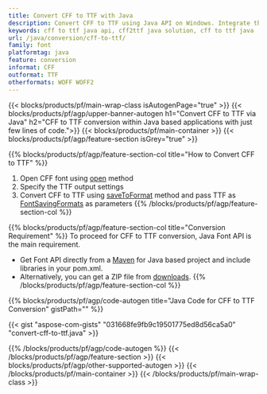 ```yaml
---
title: Convert CFF to TTF with Java 
description: Convert CFF to TTF using Java API on Windows. Integrate this native CFF to TTF font conversion functionality into your own solution.
keywords: cff to ttf java api, cff2ttf java solution, cff to ttf java
url: /java/conversion/cff-to-ttf/
family: font
platformtag: java
feature: conversion
informat: CFF
outformat: TTF
otherformats: WOFF WOFF2
---
```


{{< blocks/products/pf/main-wrap-class isAutogenPage="true" >}}
{{< blocks/products/pf/agp/upper-banner-autogen h1="Convert CFF to TTF via Java" h2="CFF to TTF conversion within Java based applications with just few lines of code.">}}
{{< blocks/products/pf/main-container >}}
{{< blocks/products/pf/agp/feature-section isGrey="true" >}}

{{% blocks/products/pf/agp/feature-section-col title="How to Convert CFF to TTF" %}}
1. Open CFF font using [open](https://apireference.aspose.com/font/java/com.aspose.font/Font#open-com.aspose.font.FontDefinition-) method
2. Specify the TTF output settings 
3. Convert CFF to TTF using [saveToFormat](https://apireference.aspose.com/font/java/com.aspose.font/Font#saveToFormat-java.io.OutputStream-com.aspose.font.FontSavingFormats-) method and pass TTF as [FontSavingFormats](https://apireference.aspose.com/font/java/com.aspose.font/FontSavingFormats) as parameters
{{% /blocks/products/pf/agp/feature-section-col %}}

{{% blocks/products/pf/agp/feature-section-col title="Conversion Requirement" %}}
To proceed for CFF to TTF conversion, Java Font API is the main requirement.
- Get Font API directly from a [Maven](https://repository.aspose.com/webapp/#/artifacts/browse/tree/General/repo/com/aspose/aspose-font) for Java based project and include libraries in your pom.xml.
- Alternatively, you can get a ZIP file from [downloads](https://downloads.aspose.com/font/java).
{{% /blocks/products/pf/agp/feature-section-col %}}

{{% blocks/products/pf/agp/code-autogen title="Java Code for CFF to TTF Conversion" gistPath="" %}}

{{< gist "aspose-com-gists" "031668fe9fb9c19501775ed8d56ca5a0" "convert-cff-to-ttf.java" >}}

{{% /blocks/products/pf/agp/code-autogen %}}
{{< /blocks/products/pf/agp/feature-section >}}
{{< blocks/products/pf/agp/other-supported-autogen >}}
{{< /blocks/products/pf/main-container >}}
{{< /blocks/products/pf/main-wrap-class >}}